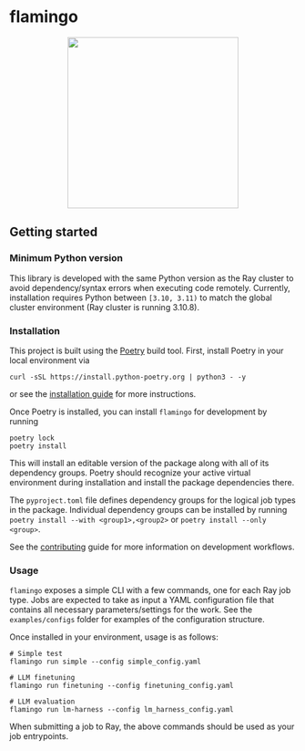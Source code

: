 # flamingo

<p align="center">
    <img src="https://github.com/mozilla-ai/flamingo/blob/main/assets/flamingo.png" width="300">
</p>

## Getting started

### Minimum Python version

This library is developed with the same Python version as the Ray cluster
to avoid dependency/syntax errors when executing code remotely.
Currently, installation requires Python between `[3.10, 3.11)` to match the global
cluster environment (Ray cluster is running 3.10.8).

### Installation

This project is built using the [Poetry](https://python-poetry.org/docs/) build tool.
First, install Poetry in your local environment via
```
curl -sSL https://install.python-poetry.org | python3 - -y
```
or see the [installation guide](https://python-poetry.org/docs/#installation)
for more instructions.

Once Poetry is installed, you can install `flamingo` for development by running
```
poetry lock
poetry install
```
This will install an editable version of the package along with all of its dependency groups.
Poetry should recognize your active virtual environment during installation
and install the package dependencies there.

The `pyproject.toml` file defines dependency groups for the logical job types in the package.
Individual dependency groups can be installed by running 
`poetry install --with <group1>,<group2>` or `poetry install --only <group>`.

See the [contributing](CONTRIBUTING.md) guide for more information on development workflows.

### Usage

`flamingo` exposes a simple CLI with a few commands, one for each Ray job type.
Jobs are expected to take as input a YAML configuration file 
that contains all necessary parameters/settings for the work.
See the `examples/configs` folder for examples of the configuration structure.

Once installed in your environment, usage is as follows:
```
# Simple test
flamingo run simple --config simple_config.yaml

# LLM finetuning
flamingo run finetuning --config finetuning_config.yaml

# LLM evaluation
flamingo run lm-harness --config lm_harness_config.yaml
```
When submitting a job to Ray, the above commands should be used as your job entrypoints.
